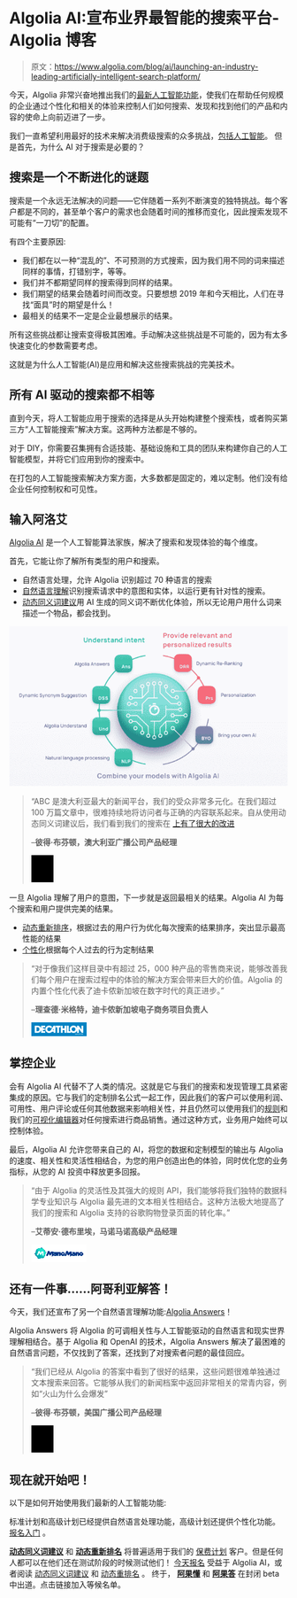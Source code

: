 # Algolia AI:宣布业界最智能的搜索平台- Algolia 博客

> 原文：<https://www.algolia.com/blog/ai/launching-an-industry-leading-artificially-intelligent-search-platform/>

今天，Algolia 非常兴奋地推出我们的[最新人工智能功能](https://www.algolia.com/about/news/?section=news)，使我们在帮助任何规模的企业通过个性化和相关的体验来控制人们如何搜索、发现和找到他们的产品和内容的使命上向前迈进了一步。

我们一直希望利用最好的技术来解决消费级搜索的众多挑战，[包括人工智能](https://blog.algolia.com/using-ai-to-deliver-smarter-search/)。 但是首先，为什么 AI 对于搜索是必要的？

## [](#search-is-an-ever-evolving-puzzle)搜索是一个不断进化的谜题

搜索是一个永远无法解决的问题——它伴随着一系列不断演变的独特挑战。每个客户都是不同的，甚至单个客户的需求也会随着时间的推移而变化，因此搜索发现不可能有“一刀切”的配置。

有四个主要原因:

*   我们都在以一种“混乱的”、不可预测的方式搜索，因为我们用不同的词来描述同样的事情，打错别字，等等。
*   我们并不都期望同样的搜索得到同样的结果。
*   我们期望的结果会随着时间而改变。只要想想 2019 年和今天相比，人们在寻找“面具”时的期望是什么！
*   最相关的结果不一定是企业最想展示的结果。

所有这些挑战都让搜索变得极其困难。手动解决这些挑战是不可能的，因为有太多快速变化的参数需要考虑。

这就是为什么人工智能(AI)是应用和解决这些搜索挑战的完美技术。

## [](#all-ai-powered-search-are-not-equal)所有 AI 驱动的搜索都不相等

直到今天，将人工智能应用于搜索的选择是从头开始构建整个搜索栈，或者购买第三方“人工智能搜索”解决方案。这两种方法都是不够的。

对于 DIY，你需要召集拥有合适技能、基础设施和工具的团队来构建你自己的人工智能模型，并将它们应用到你的搜索中。

在打包的人工智能搜索解决方案方面，大多数都是固定的，难以定制。他们没有给企业任何控制权和可见性。

## [](#enter-algolia-ai)输入阿洛艾

[Algolia AI](https://www.algolia.com/products/ai-search/) 是一个人工智能算法家族，解决了搜索和发现体验的每个维度。

首先，它能让你了解所有类型的用户和搜索。

*   自然语言处理，允许 Algolia 识别超过 70 种语言的搜索
*   [自然语言理解](https://www.algolia.com/industries-and-solutions/voice-search/)识别搜索请求中的意图和实体，以运行更有针对性的搜索。
*   [动态同义词建议](https://www.algolia.com/products/ai-search/dynamic-synonym-suggestions/)用 AI 生成的同义词不断优化体验，所以无论用户用什么词来描述一个物品，都会找到。

![](img/31176b4c87c96b0bb0eec93d260c5218.png)

> “ABC 是澳大利亚最大的新闻平台，我们的受众非常多元化。在我们超过 100 万篇文章中，很难持续地将访问者与正确的内容联系起来。自从使用动态同义词建议后，我们看到我们的搜索在 [上有了很大的改进](https://www.abc.net.au)
> 
> –**彼得·布芬顿，澳大利亚广播公司产品经理**
> 
> ![](img/2c68292e5ca53737517fafe611a43345.png)

一旦 Algolia 理解了用户的意图，下一步就是返回最相关的结果。Algolia AI 为每个搜索和用户提供完美的结果。

*   [动态重新排序](https://www.algolia.com/products/ai-search/dynamic-reranking/)，根据过去的用户行为优化每次搜索的结果排序，突出显示最高性能的结果
*   [个性化](https://www.algolia.com/products/search-and-discovery/personalization/)根据每个人过去的行为定制结果

> “对于像我们这样目录中有超过 25，000 种产品的零售商来说，能够改善我们每个用户在搜索过程中的体验的解决方案会带来巨大的价值。Algolia 的内置个性化代表了迪卡侬新加坡在数字时代的真正进步。”
> 
> –**理查德·米格特，迪卡侬新加坡电子商务项目负责人**
> 
> ![](img/1e16ba19fe96f9e27f28e1742f6ede24.png)

## [](#keep-businesses-in-control)掌控企业

会有 Algolia AI 代替不了人类的情况。这就是它与我们的搜索和发现管理工具紧密集成的原因。它与我们的定制排名公式一起工作，因此我们的客户可以使用利润、可用性、用户评论或任何其他数据来影响相关性，并且仍然可以使用我们的[规则](https://www.algolia.com/products/search-and-discovery/search-relevance-rules/)和我们的[可视化编辑器](https://www.algolia.com/products/search-and-discovery/visual-merchandising-curation/)对任何搜索进行商品销售。通过这种方式，业务用户始终可以控制体验。

最后，Algolia AI 允许您带来自己的 AI，将您的数据和定制模型的输出与 Algolia 的速度、相关性和灵活性相结合，为您的用户创造出色的体验，同时优化您的业务指标，从您的 AI 投资中释放更多回报。

> “由于 Algolia 的灵活性及其强大的规则 API，我们能够将我们独特的数据科学专业知识与 Algolia 最先进的文本相关性相结合。这种方法极大地提高了我们的搜索和 Algolia 支持的谷歌购物登录页面的转化率。”
> 
> –**艾蒂安·德布里埃，马诺马诺高级产品经理**
> 
> ![](img/d3439133580c7eac431ce3308e784a87.png)

## [](#one-more-thing-algolia-answers%c2%a0)还有一件事……阿哥利亚解答！

今天，我们还宣布了另一个自然语言理解功能:[Algolia Answers](https://www.algolia.com/)！

Algolia Answers 将 Algolia 的可调相关性与人工智能驱动的自然语言和现实世界理解相结合。基于 Algolia 和 OpenAI 的技术，Algolia Answers 解决了最困难的自然语言问题，不仅找到了答案，还找到了对搜索者问题的最佳回应。

> “我们已经从 Algolia 的答案中看到了很好的结果，这些问题很难单独通过文本搜索来回答。它能够从我们的新闻档案中返回非常相关的常青内容，例如“火山为什么会爆发”
> 
> –**彼得·布芬顿，美国广播公司产品经理**
> 
> ![](img/2c68292e5ca53737517fafe611a43345.png)

## [](#get-started-now)现在就开始吧！

以下是如何开始使用我们最新的人工智能功能:

标准计划和高级计划已经提供自然语言处理功能，高级计划还提供个性化功能。 [报名入门](https://www.algolia.com/users/sign_up) 。

[**动态同义词建议**](https://www.algolia.com/products/ai-search/dynamic-synonym-suggestions/) 和 [**动态重新排名**](https://www.algolia.com/products/ai-search/dynamic-reranking/) 将普遍适用于我们的 [保费计划](https://www.algolia.com/pricing/) 客户。但是任何人都可以在他们还在测试阶段的时候测试他们！ [今天报名](https://www.algolia.com/users/sign_up) 受益于 Algolia AI，或者阅读 [动态同义词建议](https://www.algolia.com/doc/guides/algolia-ai/dynamic-synonym-suggestions/) 和 [动态重排名](https://www.algolia.com/doc/guides/algolia-ai/dynamic-synonym-suggestions/) 。 终于， [**阿果懂**](https://www.algolia.com/industries-and-solutions/voice-search/) 和 [**阿果答**](https://www.algolia.com/) 在封闭 beta 中出道。点击链接加入等候名单。